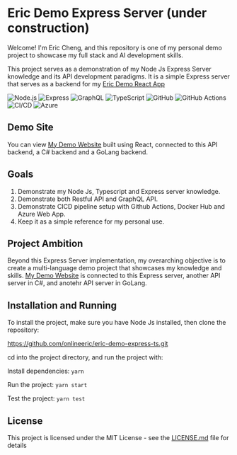 # Eric Demo Express Server (under construction)
Welcome! I'm Eric Cheng, and this repository is one of my personal demo project to showcase my full stack and AI development skills.

This project serves as a demonstration of my Node Js Express Server knowledge and its API development paradigms. It is a simple Express server that serves as a backend for my [Eric Demo React App](https://agreeable-water-061d90800.5.azurestaticapps.net)

![Node.js](https://img.shields.io/badge/-Node.js-339933?logo=node.js&logoColor=white)
![Express](https://img.shields.io/badge/-Express%20JS-FFFF00?logo=express&logoColor=black)
![GraphQL](https://img.shields.io/badge/-GraphQL-E10098?logo=graphql&logoColor=white)
![TypeScript](https://img.shields.io/badge/-TypeScript-007ACC?logo=typescript&logoColor=white&style=flat)
![GitHub](https://img.shields.io/badge/-GitHub-181717?logo=github&logoColor=white)
![GitHub Actions](https://img.shields.io/badge/-GitHub%20Actions-2088FF?logo=github-actions&logoColor=white)
![CI/CD](https://img.shields.io/badge/-CI%2FCD-5C6BC0?logo=jenkins&logoColor=white)
![Azure](https://img.shields.io/badge/-Azure-0089D6?logo=microsoft-azure&logoColor=white)

## Demo Site

You can view [My Demo Website](https://agreeable-water-061d90800.5.azurestaticapps.net) built using React, connected to this API backend, a C# backend and a GoLang backend.

## Goals

1. Demonstrate my Node Js, Typescript and Express server knowledge.
2. Demonstrate both Restful API and GraphQL API.
3. Demonstrate CICD pipeline setup with Github Actions, Docker Hub and Azure Web App.
4. Keep it as a simple reference for my personal use.

## Project Ambition

Beyond this Express Server implementation, my overarching objective is to create a multi-language demo project that showcases my knowledge and skills. [My Demo Website](https://agreeable-water-061d90800.5.azurestaticapps.net) is connected to this Express server, another API server in C#, and anotehr API server in GoLang.

## Installation and Running

To install the project, make sure you have Node Js installed, then clone the repository:

https://github.com/onlineeric/eric-demo-express-ts.git

cd into the project directory, and run the project with:

Install dependencies: `yarn`

Run the project: `yarn start`

Test the project: `yarn test`


## License

This project is licensed under the MIT License - see the [LICENSE.md](LICENSE.md) file for details